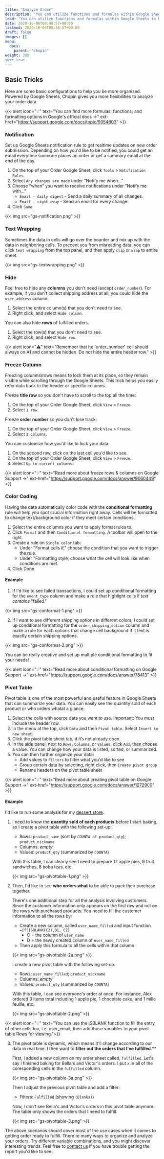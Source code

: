 ```yaml
---
title: "Analyze Order"
description: "You can utilize functions and formulas within Google Sheets to help you organize and analyze your order data."
lead: "You can utilize functions and formulas within Google Sheets to help you organize and analyze your order data."
date: 2020-10-06T08:48:57+00:00
lastmod: 2020-10-06T08:48:57+00:00
draft: false
images: []
menu:
  docs:
    parent: "chopin"
weight: 300
toc: true
---
```


## Basic Tricks

Here are some basic configurations to help you be more organized. Powered by Google Sheets, Chopin gives you more flexibilities to analyze your order data.

{{< alert icon="💡" text="You can find more formulas, functions, and formatting options in Google's official  docs →" ext-href="https://support.google.com/docs/topic/9054603" >}}

### Notification

Set up Google Sheets notification rule to get realtime updates on new order submission. Depending on how you'd like to be notified, you could get an email everytime someone places an order or get a summary email at the end of the day.

1. On the top of your Order Google Sheet, click `Tools` > `Notification Rules`.
2. Select `Any changes are made` under "Notify me when…"
3. Choose "when" you want to receive notifications under "Notify me with…"
   - `Email - daily digest` - Send a daily summary of all changes.
   - `Email - right away` - Send an email for every change.
4. Click `Save`.

{{< img src="gs-notification.png" >}}

### Text Wrapping

Sometimes the data in cells will go over the boarder and mix up with the data in neighboring cells. To precent you from misreading data, you can click `text wrapping` from the top panel, and then apply `clip` or `wrap` to entire sheet.

{{< img src="gs-textwrapping.png" >}}

### Hide

Feel free to hide any **columns** you don't need (except `order_number`). For example, if you don't collect shipping address at all, you could hide the `user_address` column.

1. Select the entire column(s) that you don't need to see.
2. Right click, and select `Hide column`.

You can also hide **rows** of fulfilled orders.

1. Select the row(s) that you don't need to see.
2. Right click, and select `Hide row`.

{{< alert icon="⚠️" text="Remember that he 'order_number' cell should always on A1 and cannot be hidden. Do not hide the entire header row." >}}

### Freeze Column

Freezing columns/rows means to lock them at its place, so they remain visible while scrolling through the Google Sheets. This trick helps you easily refer data back to the header or specific columns.

Freeze **title row** so you don't have to scroll to the top all the time:

1. On the top of your Order Google Sheet, click `View` > `Freeze`.
2. Select `1 row`.

Freeze **order number** so you don't lose track:

1. On the top of your Order Google Sheet, click `View` > `Freeze`.
2. Select `2 columns`.

You can customize how you'd like to lock your data:

1. On the second row, click on the last cell you'd like to see.
2. On the top of your Order Google Sheet, click `View` > `Freeze`.
3. Select `Up to current columns`.

{{< alert icon="💡" text="Read more about freeze rows & columns on Google Support →" ext-href="https://support.google.com/docs/answer/9060449" >}}

### Color Coding

Having the data automatically color code with the **conditional formatting** rule will help you spot crucial information right away. Cells will be formatted to change text/background color if they meet certain conditions.

1. Select the entire columns you want to apply format rules to.
2. Click `Format` and then `Conditional formatting`. A toolbar will open to the right.
3. Create a rule on `Single color` tab:
   - Under "Format cells if," choose the condition that you want to trigger the rule.
   - Under "Formatting style, choose what the cell will look like when conditions are met.
4. Click Done.

#### Example

1. If I'd like to see failed transactions, I could set up conditional formatting for the `event_type` column and make a rule that highlight cells if *text contains* "failed."

{{< img src="gs-conformat-1.png" >}}

2. If I want to see different shipping options in different colors, I could set up conditional formatting for the `order_shipping_option` column and make a rule for each options that change cell background if it text is exactly certain shipping options.

{{< img src="gs-conformat-2.png" >}}

You can be really creative and set up multiple conditional formatting to fit your needs!

{{< alert icon="💡" text="Read more about conditional formatting on Google Support →" ext-href="https://support.google.com/docs/answer/78413" >}}

### Pivot Table

Pivot table is one of the most powerful and useful feature in Google Sheets that can summarize your data. You can easily see the quantity sold of each product or who orders whatat a glance.

1. Select the cells with source data you want to use. Important: You must include the header row.
2. In the menu at the top, click `Data` and then `Pivot table`. Select `Insert to new sheet`.
3. Click the pivot table sheet tab, if it’s not already open.
4. In the side panel, next to `Rows`, `Columns`, or `Values`, click `Add`, then choose a value. You can change how your data is listed, sorted, or summarized.
5. You can then further organize your data:
   - Add values to `Filters` to filter what you'd like to see
   - Group certain data by selecting, right click, then `Create pivot group`
   - Rename headers on the pivot table sheet

{{< alert icon="💡" text="Read more about creating pivot table on Google Support →" ext-href="https://support.google.com/docs/answer/1272900" >}}

#### Example

I'd like to run some analysis for my [dessert store](https://chopin.apiobuild.com/demo-store).

1. I need to know the **quantity sold of each products** before I start baking, so I create a pivot table with the following set-up:

   - Rows: `product_name` (sort by `COUNTA of product_qty`); `product_nickname`
   - Columns: *empty*
   - Values: `product_qty` (summarized by `COUNTA`)
  
   With this table, I can clearly see I need to prepare 12 apple pies, 9 fruit sandwiches, 8 boba teas, etc.

   {{< img src="gs-pivottable-1.png" >}}

2. Then, I'd like to see **who orders what** to be able to pack their purchase together.

   There's one additional step for all the analysis involving customers. Since the customer information only appears on the first row and not on the rows with purchased products. You need to fill the customer information to all the rows by:

   - Create a new column, called `user_name_filled` and input function `=if(ISBLANK(C2),D1, C2)`
      - C = the column of `user_name`
      - D = the newly created column of `user_name_filled`
   - Then apply this formula to all the cells within that column

   {{< img src="gs-pivottable-2a.png" >}}

   I create a new pivot table with the following set-up:

   - Rows: `user_name_filled`; `product_nickname`
   - Columns: *empty*
   - Values: `product_qty` (summarized by `COUNTA`)

   With this table, I can see everyone's order at once: For instance, Alex ordered 3 items total including 1 apple pie, 1 chocolate cake, and 1 mille feuille, etc.

   {{< img src="gs-pivottable-2.png" >}}

{{< alert icon="💡" text="You can use the ISBLANK function to fill the entry of other cells too, i.e. user_email, then add those variables to your pivot table Rows for viewing.">}}

3. The pivot table is dynamic, which means it'll change according to our data in real time. I then want to **filter out the orders that I've fulfilled**.**

   First, I added a new column on my order sheet called, `fulfilled`. Let's say I finished baking for Bella's and Victor's orders. I put `x` in all of the coresponding cells in the `fulfilled` column.

   {{< img src="gs-pivottable-3a.png" >}}

   Then I adjust the previous pivot table and add a filter:
   - Filters: `Fulfilled` (showing `(Blanks)`)

   Now, I don't see Bella's and Victor's orders in this pivot table anymore. The table only shows the orders that I need to fulfill.

      {{< img src="gs-pivottable-3.png" >}}

The above scenarios should cover most of the use cases when it comes to getting order ready to fulfill. There're many ways to organize and analyze your orders. Try different variable combinations, and you might discover interesting trends. Feel free to [contact us](https://apiobuild.com/docs/docs/introduction/introduction/#contact-us) if you have trouble getting the report you'd like to see.